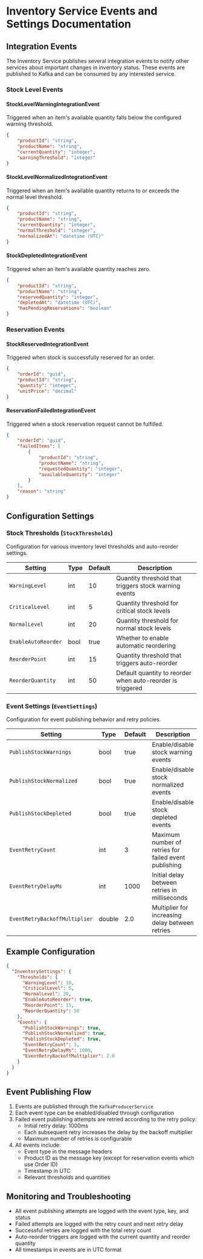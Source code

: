 # Inventory Service Events and Settings Documentation

## Integration Events

The Inventory Service publishes several integration events to notify other services about important changes in inventory status. These events are published to Kafka and can be consumed by any interested service.

### Stock Level Events

#### StockLevelWarningIntegrationEvent
Triggered when an item's available quantity falls below the configured warning threshold.
```json
{
    "productId": "string",
    "productName": "string",
    "currentQuantity": "integer",
    "warningThreshold": "integer"
}
```

#### StockLevelNormalizedIntegrationEvent
Triggered when an item's available quantity returns to or exceeds the normal level threshold.
```json
{
    "productId": "string",
    "productName": "string",
    "currentQuantity": "integer",
    "normalThreshold": "integer",
    "normalizedAt": "datetime (UTC)"
}
```

#### StockDepletedIntegrationEvent
Triggered when an item's available quantity reaches zero.
```json
{
    "productId": "string",
    "productName": "string",
    "reservedQuantity": "integer",
    "depletedAt": "datetime (UTC)",
    "hasPendingReservations": "boolean"
}
```

### Reservation Events

#### StockReservedIntegrationEvent
Triggered when stock is successfully reserved for an order.
```json
{
    "orderId": "guid",
    "productId": "string",
    "quantity": "integer",
    "unitPrice": "decimal"
}
```

#### ReservationFailedIntegrationEvent
Triggered when a stock reservation request cannot be fulfilled.
```json
{
    "orderId": "guid",
    "failedItems": [
        {
            "productId": "string",
            "productName": "string",
            "requestedQuantity": "integer",
            "availableQuantity": "integer"
        }
    ],
    "reason": "string"
}
```

## Configuration Settings

### Stock Thresholds (`StockThresholds`)

Configuration for various inventory level thresholds and auto-reorder settings.

| Setting | Type | Default | Description |
|---------|------|---------|-------------|
| `WarningLevel` | int | 10 | Quantity threshold that triggers stock warning events |
| `CriticalLevel` | int | 5 | Quantity threshold for critical stock levels |
| `NormalLevel` | int | 20 | Quantity threshold for normal stock levels |
| `EnableAutoReorder` | bool | true | Whether to enable automatic reordering |
| `ReorderPoint` | int | 15 | Quantity threshold that triggers auto-reorder |
| `ReorderQuantity` | int | 50 | Default quantity to reorder when auto-reorder is triggered |

### Event Settings (`EventSettings`)

Configuration for event publishing behavior and retry policies.

| Setting | Type | Default | Description |
|---------|------|---------|-------------|
| `PublishStockWarnings` | bool | true | Enable/disable stock warning events |
| `PublishStockNormalized` | bool | true | Enable/disable stock normalized events |
| `PublishStockDepleted` | bool | true | Enable/disable stock depleted events |
| `EventRetryCount` | int | 3 | Maximum number of retries for failed event publishing |
| `EventRetryDelayMs` | int | 1000 | Initial delay between retries in milliseconds |
| `EventRetryBackoffMultiplier` | double | 2.0 | Multiplier for increasing delay between retries |

## Example Configuration

```json
{
  "InventorySettings": {
    "Thresholds": {
      "WarningLevel": 10,
      "CriticalLevel": 5,
      "NormalLevel": 20,
      "EnableAutoReorder": true,
      "ReorderPoint": 15,
      "ReorderQuantity": 50
    },
    "Events": {
      "PublishStockWarnings": true,
      "PublishStockNormalized": true,
      "PublishStockDepleted": true,
      "EventRetryCount": 3,
      "EventRetryDelayMs": 1000,
      "EventRetryBackoffMultiplier": 2.0
    }
  }
}
```

## Event Publishing Flow

1. Events are published through the `KafkaProducerService`
2. Each event type can be enabled/disabled through configuration
3. Failed event publishing attempts are retried according to the retry policy:
   - Initial retry delay: 1000ms
   - Each subsequent retry increases the delay by the backoff multiplier
   - Maximum number of retries is configurable
4. All events include:
   - Event type in the message headers
   - Product ID as the message key (except for reservation events which use Order ID)
   - Timestamp in UTC
   - Relevant thresholds and quantities

## Monitoring and Troubleshooting

- All event publishing attempts are logged with the event type, key, and status
- Failed attempts are logged with the retry count and next retry delay
- Successful retries are logged with the total retry count
- Auto-reorder triggers are logged with the current quantity and reorder quantity
- All timestamps in events are in UTC format 